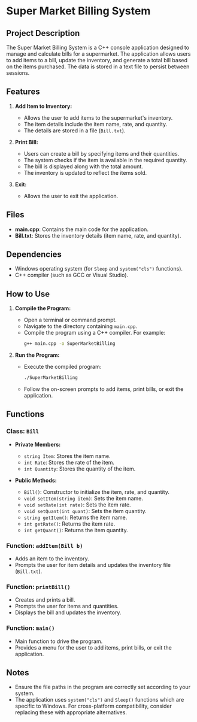 # Super Market Billing System

## Project Description

The Super Market Billing System is a C++ console application designed to manage and calculate bills for a supermarket. The application allows users to add items to a bill, update the inventory, and generate a total bill based on the items purchased. The data is stored in a text file to persist between sessions.

## Features

1. **Add Item to Inventory:**
   - Allows the user to add items to the supermarket's inventory.
   - The item details include the item name, rate, and quantity.
   - The details are stored in a file (`Bill.txt`).

2. **Print Bill:**
   - Users can create a bill by specifying items and their quantities.
   - The system checks if the item is available in the required quantity.
   - The bill is displayed along with the total amount.
   - The inventory is updated to reflect the items sold.

3. **Exit:**
   - Allows the user to exit the application.

## Files

- **main.cpp**: Contains the main code for the application.
- **Bill.txt**: Stores the inventory details (item name, rate, and quantity).

## Dependencies

- Windows operating system (for `Sleep` and `system("cls")` functions).
- C++ compiler (such as GCC or Visual Studio).

## How to Use

1. **Compile the Program:**
   - Open a terminal or command prompt.
   - Navigate to the directory containing `main.cpp`.
   - Compile the program using a C++ compiler. For example:
     ```bash
     g++ main.cpp -o SuperMarketBilling
     ```

2. **Run the Program:**
   - Execute the compiled program:
     ```bash
     ./SuperMarketBilling
     ```
   - Follow the on-screen prompts to add items, print bills, or exit the application.

## Functions

### Class: `Bill`

- **Private Members:**
  - `string Item`: Stores the item name.
  - `int Rate`: Stores the rate of the item.
  - `int Quantity`: Stores the quantity of the item.

- **Public Methods:**
  - `Bill()`: Constructor to initialize the item, rate, and quantity.
  - `void setItem(string item)`: Sets the item name.
  - `void setRate(int rate)`: Sets the item rate.
  - `void setQuant(int quant)`: Sets the item quantity.
  - `string getItem()`: Returns the item name.
  - `int getRate()`: Returns the item rate.
  - `int getQuant()`: Returns the item quantity.

### Function: `addItem(Bill b)`

- Adds an item to the inventory.
- Prompts the user for item details and updates the inventory file (`Bill.txt`).

### Function: `printBill()`

- Creates and prints a bill.
- Prompts the user for items and quantities.
- Displays the bill and updates the inventory.

### Function: `main()`

- Main function to drive the program.
- Provides a menu for the user to add items, print bills, or exit the application.

## Notes

- Ensure the file paths in the program are correctly set according to your system.
- The application uses `system("cls")` and `Sleep()` functions which are specific to Windows. For cross-platform compatibility, consider replacing these with appropriate alternatives.
